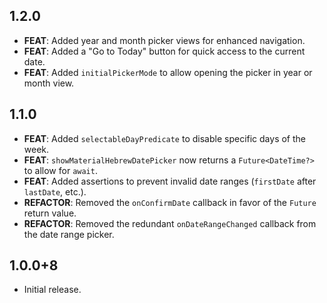 ## 1.2.0

- **FEAT**: Added year and month picker views for enhanced navigation.
- **FEAT**: Added a "Go to Today" button for quick access to the current date.
- **FEAT**: Added `initialPickerMode` to allow opening the picker in year or month view.

## 1.1.0

- **FEAT**: Added `selectableDayPredicate` to disable specific days of the week.
- **FEAT**: `showMaterialHebrewDatePicker` now returns a `Future<DateTime?>` to allow for `await`.
- **FEAT**: Added assertions to prevent invalid date ranges (`firstDate` after `lastDate`, etc.).
- **REFACTOR**: Removed the `onConfirmDate` callback in favor of the `Future` return value.
- **REFACTOR**: Removed the redundant `onDateRangeChanged` callback from the date range picker.

## 1.0.0+8

- Initial release.
